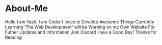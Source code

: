 # About-Me
Hello
I am Yash. I am Coder
I loves to Develop Awesome Things 
Currently Learning 'The Web Development' will be Working on my Own Website
For Futher Updates and Information Join Discord 
Have a Good Day! Thanks for Reading
